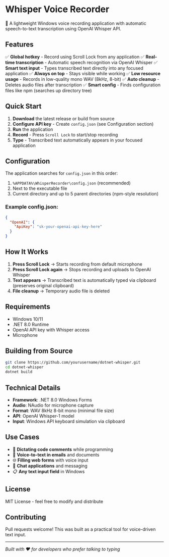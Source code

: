 # Whisper Voice Recorder

🎤 A lightweight Windows voice recording application with automatic speech-to-text transcription using OpenAI Whisper API.

## Features

✅ **Global hotkey** - Record using Scroll Lock from any application
✅ **Real-time transcription** - Automatic speech recognition via OpenAI Whisper
✅ **Smart text input** - Types transcribed text directly into any focused application
✅ **Always on top** - Stays visible while working
✅ **Low resource usage** - Records in low-quality mono WAV (8kHz, 8-bit)
✅ **Auto cleanup** - Deletes audio files after transcription
✅ **Smart config** - Finds configuration files like npm (searches up directory tree)

## Quick Start

1. **Download** the latest release or build from source
2. **Configure API key** - Create `config.json` (see Configuration section)
3. **Run** the application
4. **Record** - Press `Scroll Lock` to start/stop recording
5. **Type** - Transcribed text automatically appears in your focused application

## Configuration

The application searches for `config.json` in this order:
1. `%APPDATA%\WhisperRecorder\config.json` (recommended)
2. Next to the executable file
3. Current directory and up to 5 parent directories (npm-style resolution)

### Example config.json:
```json
{
  "OpenAI": {
    "ApiKey": "sk-your-openai-api-key-here"
  }
}
```

## How It Works

1. **Press Scroll Lock** → Starts recording from default microphone
2. **Press Scroll Lock again** → Stops recording and uploads to OpenAI Whisper
3. **Text appears** → Transcribed text is automatically typed via clipboard (preserves original clipboard)
4. **File cleanup** → Temporary audio file is deleted

## Requirements

- Windows 10/11
- .NET 8.0 Runtime
- OpenAI API key with Whisper access
- Microphone

## Building from Source

```bash
git clone https://github.com/yourusername/dotnet-whisper.git
cd dotnet-whisper
dotnet build
```

## Technical Details

- **Framework**: .NET 8.0 Windows Forms
- **Audio**: NAudio for microphone capture
- **Format**: WAV 8kHz 8-bit mono (minimal file size)
- **API**: OpenAI Whisper-1 model
- **Input**: Windows API keyboard simulation via clipboard

## Use Cases

- 📝 **Dictating code comments** while programming
- 📧 **Voice-to-text in emails** and documents
- 🌐 **Filling web forms** with voice input
- 💬 **Chat applications** and messaging
- 📋 **Any text input field** in Windows

## License

MIT License - feel free to modify and distribute

## Contributing

Pull requests welcome! This was built as a practical tool for voice-driven text input.

---

*Built with ❤️ for developers who prefer talking to typing*